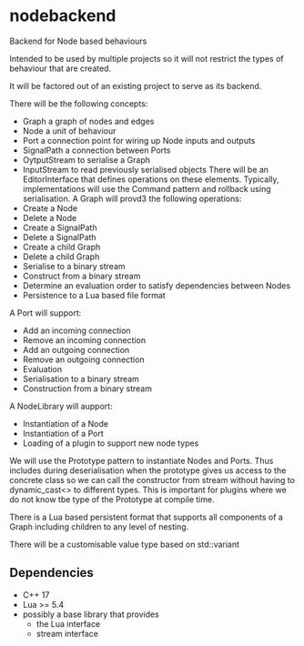 # nodebackend
Backend for Node based behaviours

Intended to be used by multiple projects so it will not restrict the types of behaviour that are created.

It will be factored out of an existing project to serve as its backend.

There will be the following concepts:
* Graph a graph of nodes and edges
* Node a unit of behaviour
* Port a connection point for wiring up Node inputs and outputs
* SignalPath a connection between Ports
* OytputStream to serialise a Graph
* InputStream to read previously serialised objects
There will be an EditorInterface that defines operations on these elements.
Typically, implementations will use the Command pattern and rollback using serialisation.
A Graph will provd3 the following operations:
* Create a Node
* Delete a Node 
* Create a SignalPath 
* Delete a SignalPath 
* Create a child Graph
* Delete a child Graph
* Serialise to a binary stream
* Construct from a binary stream
* Determine an evaluation order to satisfy dependencies between Nodes
* Persistence to a Lua based file format

A Port will support:
* Add an incoming connection
* Remove an incoming connection
* Add an outgoing connection
* Remove an outgoing connection
* Evaluation
* Serialisation to a binary stream
* Construction from a binary stream

A NodeLibrary will aupport:
* Instantiation of a Node
* Instantiation of a Port
* Loading of a plugin to support new node types

We will use the Prototype pattern to instantiate Nodes and Ports.  Thus includes during deserialisation when the prototype gives us access to the concrete class so we can call the constructor from stream without having to dynamic_cast<> to different types.  This is important for plugins where we do not know tbe type of the Prototype at compile time.

There is a Lua based persistent format that supports all components of a Graph including children to any level of nesting.

There will be a customisable value type based on std::variant

## Dependencies

* C++ 17
* Lua >= 5.4
* possibly a base library that provides   
  * the Lua interface
  * stream interface


